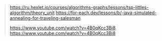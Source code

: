 > <https://ru.hexlet.io/courses/algorithms-graphs/lessons/tsp-littles-algorithm/theory_unit>
> <https://for-each.dev/lessons/b/-java-simulated-annealing-for-traveling-salesman>
> 
> 
> 
> 
> 
> <https://www.youtube.com/watch?v=4B0qKcc3Bi8>
> <https://www.youtube.com/watch?v=4B0qKcc3Bi8>